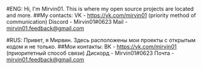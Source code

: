 #ENG:
Hi, I'm Mirvin01. This is where my open source projects are located and more.
##My contacts:
VK - https://vk.com/mirvin01 (priority method of communication)
Discord - Mirvin01#0623
Mail - mirvin01.feedback@gmail.com

#RUS:
Привет, я Мирвин. Здесь расположены мои проекты с открытым кодом и не только. 
##Мои контакты: 
ВК - https://vk.com/mirvin01 (приоритетный способ связи)
Дискорд - Mirvin01#0623
Почта - mirvin01.feedback@gmail.com
